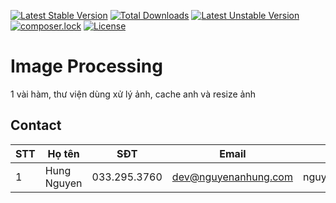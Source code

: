 [![Latest Stable Version](https://poser.pugx.org/nguyenanhung/image/v/stable)](https://packagist.org/packages/nguyenanhung/image)
[![Total Downloads](https://poser.pugx.org/nguyenanhung/image/downloads)](https://packagist.org/packages/nguyenanhung/image)
[![Latest Unstable Version](https://poser.pugx.org/nguyenanhung/image/v/unstable)](https://packagist.org/packages/nguyenanhung/image)
[![composer.lock](https://poser.pugx.org/nguyenanhung/image/composerlock)](https://packagist.org/packages/nguyenanhung/image)
[![License](https://poser.pugx.org/nguyenanhung/image/license)](https://packagist.org/packages/nguyenanhung/image)
# Image Processing

1 vài hàm, thư viện dùng xử lý ảnh, cache anh và resize ảnh

## Contact

| STT  | Họ tên         | SĐT           | Email           | Skype            |
| ---- | -------------- | ------------- | --------------- | ---------------- |
| 1    | Hung Nguyen | 033.295.3760 | dev@nguyenanhung.com | nguyenanhung5891 |
